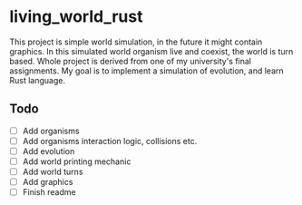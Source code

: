 # living_world_rust

This project is simple world simulation, in the future it might contain graphics. In this simulated world organism live and coexist, the world is turn based. Whole project is derived from one of my university's final assignments. My goal is to implement a simulation of evolution, and learn Rust language.

## Todo

- [ ] Add organisms
- [ ] Add organisms interaction logic, collisions etc.
- [ ] Add evolution
- [ ] Add world printing mechanic
- [ ] Add world turns
- [ ] Add graphics
- [ ] Finish readme

